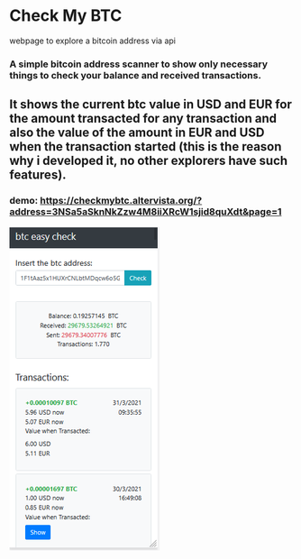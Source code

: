 # Check My BTC
webpage to explore a bitcoin address via api

### A simple bitcoin address scanner to show only necessary things to check your balance and received transactions.

## It shows the current btc value in USD and EUR for the amount transacted for any transaction and also the value of the amount in EUR and USD when the transaction started (this is the reason why i developed it, no other explorers have such features).

### demo: https://checkmybtc.altervista.org/?address=3NSa5aSknNkZzw4M8iiXRcW1sjid8quXdt&page=1

<img src="preview.png" width="">
